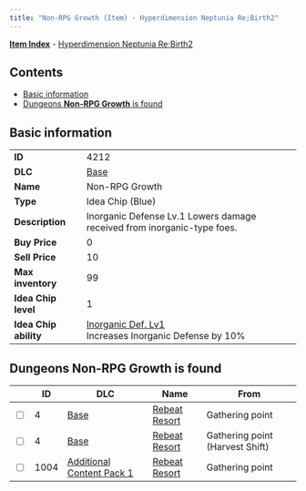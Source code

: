 ```yaml
---
title: "Non-RPG Growth (Item) - Hyperdimension Neptunia Re;Birth2"
---
```


[**Item Index**](/neptunia/rb2/item/index.html) - [Hyperdimension Neptunia Re;Birth2](/neptunia/rb2)

## Contents

- [Basic information](#basic-information)
- [Dungeons **Non-RPG Growth** is found](#dungeons-non-rpg-growth-is-found)

## Basic information

|   |   |
| -- | -- |
| **ID** | 4212 |
| **DLC** | [Base](/neptunia/rb2/dlc/0-base.html) |
| **Name** | Non-RPG Growth |
| **Type** | Idea Chip (Blue) |
| **Description** | Inorganic Defense Lv.1 Lowers damage received from inorganic-type foes. |
| **Buy Price** | 0 |
| **Sell Price** | 10 |
| **Max inventory** | 99 |
| **Idea Chip level** | 1 |
| **Idea Chip ability** | [Inorganic Def. Lv1](/neptunia/rb2/ability/0-9611-inorganic-def-lv1.html)<br />Increases Inorganic Defense by 10% |

## Dungeons **Non-RPG Growth** is found

|    | ID | DLC | Name | From |
| -- | -- | --- | ---- | ---- |
| <input type="checkbox" id="rb2-dungeon-0-4" class="trackbox" /> | 4 | [Base](/neptunia/rb2/dlc/0-base.html) | [Rebeat Resort](/neptunia/rb2/dungeon/0-4-rebeat-resort.html) | Gathering point |
| <input type="checkbox" id="rb2-dungeon-0-4" class="trackbox" /> | 4 | [Base](/neptunia/rb2/dlc/0-base.html) | [Rebeat Resort](/neptunia/rb2/dungeon/0-4-rebeat-resort.html) | Gathering point (Harvest Shift) |
| <input type="checkbox" id="rb2-dungeon-3-1004" class="trackbox" /> | 1004 | [Additional Content Pack 1](/neptunia/rb2/dlc/3-pack1.html) | [Rebeat Resort](/neptunia/rb2/dungeon/3-1004-rebeat-resort.html) | Gathering point |